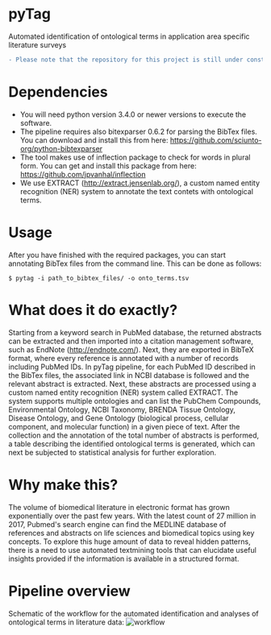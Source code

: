 # pyTag
Automated identification of ontological terms in application area specific literature surveys
```diff
- Please note that the repository for this project is still under construction!
```

# Dependencies
- You will need python version 3.4.0 or newer versions to execute the software.
- The pipeline requires also bitexparser 0.6.2 for parsing the BibTex files. You can download and install this from here: https://github.com/sciunto-org/python-bibtexparser
- The tool makes use of inflection package to check for words in plural form. You can get and install this package from here: https://github.com/jpvanhal/inflection
- We use EXTRACT (http://extract.jensenlab.org/), a custom named entity recognition (NER) system to annotate the text contets with ontological terms.

# Usage
After you have finished with the required packages, you can start annotating BibTex files from the command line. This can be done as follows:

```
$ pytag -i path_to_bibtex_files/ -o onto_terms.tsv
```

# What does it do exactly?
Starting from a keyword search in PubMed database, the returned abstracts can be extracted and then imported into a citation management software, such as EndNote (http://endnote.com/). Next, they are exported in BibTeX format, where every reference is annotated with a number of records including PubMed IDs. In pyTag pipeline, for each PubMed ID described in the BibTex files, the associated link in NCBI database is followed and the relevant abstract is extracted. Next, these abstracts are processed using a custom named entity recognition (NER) system called EXTRACT. The system supports multiple ontologies and can list the PubChem Compounds, Environmental Ontology, NCBI Taxonomy, BRENDA Tissue Ontology, Disease Ontology, and Gene Ontology (biological process, cellular component, and molecular function) in a given piece of text. After the collection and the annotation of the total number of abstracts is performed, a table describing the identified ontological terms is generated, which can next be subjected to statistical analysis for further exploration.

# Why make this?
The volume of biomedical literature in electronic format has grown exponentially over the past few years. With the latest count of 27 million in 2017, Pubmed's search engine can find the MEDLINE database of references and abstracts on life sciences and biomedical topics using key concepts. To explore this huge amount of data to reveal hidden patterns, there is a need to use automated textmining tools that can elucidate useful insights provided if the information is available in a structured format. 

# Pipeline overview
Schematic of the workflow for the automated identification and analyses of ontological terms in literature data: 
![workflow](https://user-images.githubusercontent.com/30604050/28795721-d8093606-7632-11e7-82c1-ca86d2a7fedf.png)
